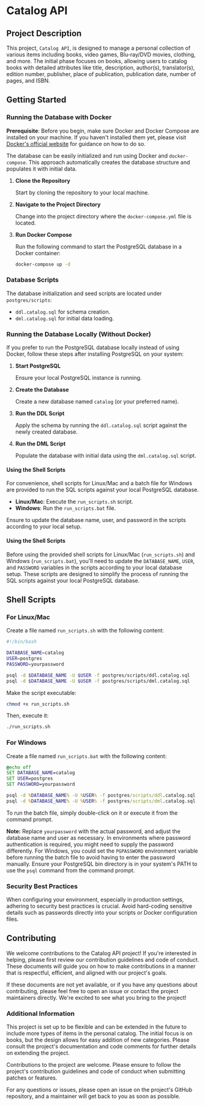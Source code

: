 # Catalog API

## Project Description

This project, `Catalog API`, is designed to manage a personal collection of various items including books, video games, Blu-ray/DVD movies, clothing, and more. The initial phase focuses on books, allowing users to catalog books with detailed attributes like title, description, author(s), translator(s), edition number, publisher, place of publication, publication date, number of pages, and ISBN.

## Getting Started

### Running the Database with Docker

**Prerequisite**: Before you begin, make sure Docker and Docker Compose are installed on your machine. If you haven't installed them yet, please visit [Docker's official website](https://docs.docker.com/get-docker/) for guidance on how to do so.

The database can be easily initialized and run using Docker and `docker-compose`. This approach automatically creates the database structure and populates it with initial data.

1. **Clone the Repository**

   Start by cloning the repository to your local machine.

2. **Navigate to the Project Directory**

   Change into the project directory where the `docker-compose.yml` file is located.

3. **Run Docker Compose**

   Run the following command to start the PostgreSQL database in a Docker container:

   ```sh
   docker-compose up -d
   ```

### Database Scripts

The database initialization and seed scripts are located under `postgres/scripts`:

- `ddl.catalog.sql` for schema creation.
- `dml.catalog.sql` for initial data loading.

### Running the Database Locally (Without Docker)

If you prefer to run the PostgreSQL database locally instead of using Docker, follow these steps after installing PostgreSQL on your system:

1. **Start PostgreSQL**

    Ensure your local PostgreSQL instance is running.

2. **Create the Database**

    Create a new database named `catalog` (or your preferred name).

3. **Run the DDL Script**

    Apply the schema by running the `ddl.catalog.sql` script against the newly created database.

4. **Run the DML Script**

    Populate the database with initial data using the `dml.catalog.sql` script.

#### Using the Shell Scripts

For convenience, shell scripts for Linux/Mac and a batch file for Windows are provided to run the SQL scripts against your local PostgreSQL database.

- **Linux/Mac**: Execute the `run_scripts.sh` script.
- **Windows**: Run the `run_scripts.bat` file.

Ensure to update the database name, user, and password in the scripts according to your local setup.

#### Using the Shell Scripts

Before using the provided shell scripts for Linux/Mac (`run_scripts.sh`) and Windows (`run_scripts.bat`), you'll need to update the `DATABASE_NAME`, `USER`, and `PASSWORD` variables in the scripts according to your local database setup. These scripts are designed to simplify the process of running the SQL scripts against your local PostgreSQL database.

## Shell Scripts

### For Linux/Mac

Create a file named `run_scripts.sh` with the following content:

```sh
#!/bin/bash

DATABASE_NAME=catalog
USER=postgres
PASSWORD=yourpassword

psql -d $DATABASE_NAME -U $USER -f postgres/scripts/ddl.catalog.sql
psql -d $DATABASE_NAME -U $USER -f postgres/scripts/dml.catalog.sql
```

Make the script executable:

```sh
chmod +x run_scripts.sh
```

Then, execute it:

```sh
./run_scripts.sh
```

### For Windows

Create a file named `run_scripts.bat` with the following content:

```bat
@echo off
SET DATABASE_NAME=catalog
SET USER=postgres
SET PASSWORD=yourpassword

psql -d %DATABASE_NAME% -U %USER% -f postgres/scripts/ddl.catalog.sql
psql -d %DATABASE_NAME% -U %USER% -f postgres/scripts/dml.catalog.sql
```
To run the batch file, simply double-click on it or execute it from the command prompt.

**Note:** Replace `yourpassword` with the actual password, and adjust the database name and user as necessary. In environments where password authentication is required, you might need to supply the password differently. For Windows, you could set the `PGPASSWORD` environment variable before running the batch file to avoid having to enter the password manually. Ensure your PostgreSQL bin directory is in your system's PATH to use the `psql` command from the command prompt.

### Security Best Practices

When configuring your environment, especially in production settings, adhering to security best practices is crucial. Avoid hard-coding sensitive details such as passwords directly into your scripts or Docker configuration files. 

## Contributing

We welcome contributions to the Catalog API project! If you're interested in helping, please first review our contribution guidelines and code of conduct. These documents will guide you on how to make contributions in a manner that is respectful, efficient, and aligned with our project's goals.

If these documents are not yet available, or if you have any questions about contributing, please feel free to open an issue or contact the project maintainers directly. We're excited to see what you bring to the project!

### Additional Information

This project is set up to be flexible and can be extended in the future to include more types of items in the personal catalog. The initial focus is on books, but the design allows for easy addition of new categories. Please consult the project's documentation and code comments for further details on extending the project.

Contributions to the project are welcome. Please ensure to follow the project's contribution guidelines and code of conduct when submitting patches or features.

For any questions or issues, please open an issue on the project's GitHub repository, and a maintainer will get back to you as soon as possible.

